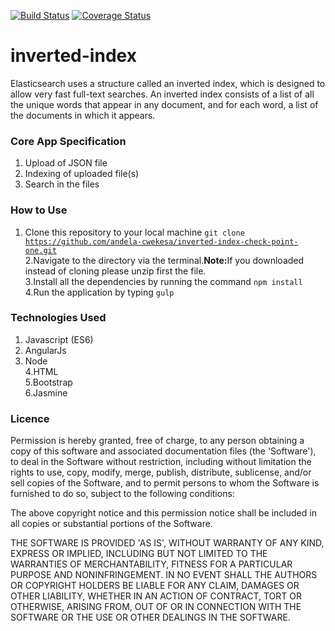 [![Build Status](https://travis-ci.org/andela-cwekesa/inverted-index-check-point-one.svg?branch=C1_inverted-index)](https://travis-ci.org/andela-cwekesa/inverted-index-check-point-one)
[![Coverage Status](https://coveralls.io/repos/github/andela-cwekesa/inverted-index-check-point-one/badge.svg?branch=master)](https://coveralls.io/github/andela-cwekesa/inverted-index-check-point-one?branch=master)
<br>
# inverted-index
Elasticsearch uses a structure called an inverted index, which is designed to allow very fast full-text searches. An inverted index consists of a list of all the unique words that appear in any document, and for each word, a list of the documents in which it appears. <br>

### Core App Specification
1. Upload of JSON file
2. Indexing of uploaded file(s)
3. Search in the files

### How to Use
1. Clone this repository to your local machine
<code>git clone https://github.com/andela-cwekesa/inverted-index-check-point-one.git</code><br>
2.Navigate to the directory via the terminal.<b>Note:</b>If you downloaded instead of cloning please unzip first the file.<br>
3.Install all the dependencies by running the command <code>npm install</code><br>
4.Run the application by typing <code>gulp</code>

### Technologies Used
1. Javascript (ES6) <br>
2. AngularJs<br>
3. Node<br>
4.HTML<br>
5.Bootstrap<br>
6.Jasmine<br>


### Licence
Permission is hereby granted, free of charge, to any person obtaining
a copy of this software and associated documentation files (the
'Software'), to deal in the Software without restriction, including
without limitation the rights to use, copy, modify, merge, publish,
distribute, sublicense, and/or sell copies of the Software, and to
permit persons to whom the Software is furnished to do so, subject to
the following conditions:

The above copyright notice and this permission notice shall be
included in all copies or substantial portions of the Software.

THE SOFTWARE IS PROVIDED 'AS IS', WITHOUT WARRANTY OF ANY KIND,
EXPRESS OR IMPLIED, INCLUDING BUT NOT LIMITED TO THE WARRANTIES OF
MERCHANTABILITY, FITNESS FOR A PARTICULAR PURPOSE AND NONINFRINGEMENT.
IN NO EVENT SHALL THE AUTHORS OR COPYRIGHT HOLDERS BE LIABLE FOR ANY
CLAIM, DAMAGES OR OTHER LIABILITY, WHETHER IN AN ACTION OF CONTRACT,
TORT OR OTHERWISE, ARISING FROM, OUT OF OR IN CONNECTION WITH THE
SOFTWARE OR THE USE OR OTHER DEALINGS IN THE SOFTWARE.